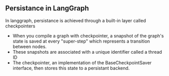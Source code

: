 ## Persistance in LangGraph

In langgraph, persistance is achieved through a built-in layer called checkpointers

- When you compile a graph with checkpointer, a snapshot of the graph's state is saved at every "super-step" which represents a transition between nodes.
- These snapshots are associated with a unique identifier called a thread ID
- The checkpointer, an implementation of the BaseCheckpointSaver interface, then stores this state to a persistant backend.